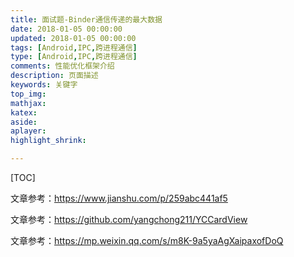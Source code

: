 ```yaml
---
title: 面试题-Binder通信传递的最大数据
date: 2018-01-05 00:00:00
updated: 2018-01-05 00:00:00
tags: [Android,IPC,跨进程通信]
type: [Android,IPC,跨进程通信]
comments: 性能优化框架介绍
description: 页面描述
keywords: 关键字
top_img:
mathjax:
katex:
aside:
aplayer:
highlight_shrink:

---
```


[TOC]



文章参考：https://www.jianshu.com/p/259abc441af5

文章参考：https://github.com/yangchong211/YCCardView

文章参考：https://mp.weixin.qq.com/s/m8K-9a5yaAgXaipaxofDoQ

